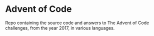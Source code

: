 # Advent of Code

Repo containing the source code and answers to The Advent of Code challenges,
from the year 2017, in various languages.

